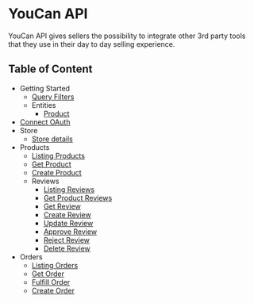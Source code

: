 # YouCan API

YouCan API gives sellers the possibility to integrate other 3rd party tools that they use in their day to day selling experience.

## Table of Content

- Getting Started
  - [Query Filters](misc/query-filters.md)
  - Entities
    - [Product](entities/product/product.md)
- [Connect OAuth](oauth/index.md)
- Store
  - [Store details](store/me.md)
- Products
  - [Listing Products](products/index.md)
  - [Get Product](products/get.md)
  - [Create Product](products/create.md)
  - Reviews
    - [Listing Reviews](products/reviews/index.md)
    - [Get Product Reviews](products/reviews/by_product.md)
    - [Get Review](products/reviews/get.md)
    - [Create Review](products/reviews/create.md)
    - [Update Review](products/reviews/update.md)
    - [Approve Review](products/reviews/approve.md)
    - [Reject Review](products/reviews/reject.md)
    - [Delete Review](products/reviews/delete.md)
- Orders
  - [Listing Orders](orders/index.md)
  - [Get Order](orders/get.md)
  - [Fulfill Order](orders/fulfill.md)
  - [Create Order](orders/create.md)